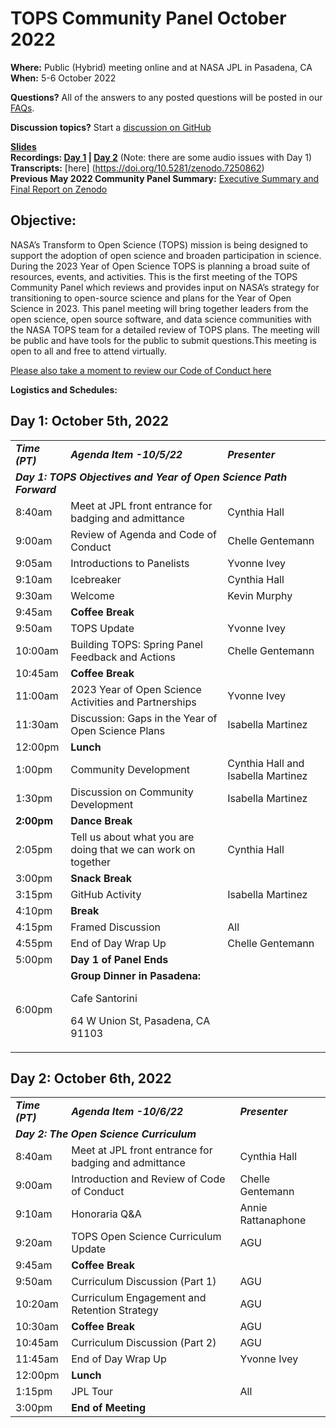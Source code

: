 # TOPS Community Panel October 2022

**Where:** Public (Hybrid) meeting online and at NASA JPL in Pasadena, CA  
**When:** 5-6 October 2022

**Questions?** All of the answers to any posted questions will be posted in our [FAQs](https://github.com/nasa/Transform-to-Open-Science/blob/main/docs/Area1_Engagement/engagement_faq.md).

**Discussion topics?** Start a [discussion on GitHub](https://github.com/nasa/Transform-to-Open-Science/discussions)

**[Slides](https://doi.org/10.5281/zenodo.7186496)** \
**Recordings: [Day 1](https://www.youtube.com/watch?v=EPn6ENVnEYk) | [Day 2](https://www.youtube.com/watch?v=G5M7vThQu0s)** (Note: there are some audio issues with Day 1)\
**Transcripts:**  [here] (https://doi.org/10.5281/zenodo.7250862)  
**Previous May 2022 Community Panel Summary:** [Executive Summary and Final Report on Zenodo](https://doi.org/10.5281/zenodo.6875090)

## Objective: 
NASA’s Transform to Open Science (TOPS) mission is being designed to support the adoption of open science and broaden participation in science. During the 2023 Year of Open Science TOPS is planning a broad suite of resources, events, and activities. This is the first meeting of the TOPS Community Panel which reviews and provides input on NASA’s strategy for transitioning to open-source science and plans for the Year of Open Science in 2023. This panel meeting will bring together leaders from the open science, open source software, and data science communities with the NASA TOPS team for a detailed review of TOPS plans. The meeting will be public and have tools for the public to submit questions.This meeting is open to all and free to attend virtually.

[Please also take a moment to review our Code of Conduct here](../../../CODE_OF_CONDUCT.md)

<!-----

Yay, no errors, warnings, or alerts!

Conversion time: 0.719 seconds.


Using this Markdown file:

1. Paste this output into your source file.
2. See the notes and action items below regarding this conversion run.
3. Check the rendered output (headings, lists, code blocks, tables) for proper
   formatting and use a linkchecker before you publish this page.

Conversion notes:

* Docs to Markdown version 1.0β33
* Thu Sep 15 2022 17:23:30 GMT-0700 (PDT)
* Source doc: Untitled document
* Tables are currently converted to HTML tables.
----->


**Logistics and Schedules:**

## Day 1: October 5th, 2022


<table>
  <tr>
   <td><strong><em>Time (PT)</em></strong>
   </td>
   <td><strong><em>Agenda Item -10/5/22</em></strong>
   </td>
   <td><strong><em>Presenter</em></strong>
   </td>
  </tr>
  <tr>
   <td colspan="3" ><strong><em>Day 1: TOPS Objectives and Year of Open Science Path Forward </em></strong>
   </td>
  </tr>
  <tr>
   <td>8:40am
   </td>
   <td>Meet at JPL front entrance for badging and admittance
   </td>
   <td>Cynthia Hall
   </td>
  </tr>
  <tr>
   <td>9:00am
   </td>
   <td>Review of Agenda and Code of Conduct
   </td>
   <td>Chelle Gentemann
   </td>
  </tr>
  <tr>
   <td>9:05am
   </td>
   <td>Introductions to Panelists
   </td>
   <td>Yvonne Ivey
   </td>
  </tr>
  <tr>
   <td>9:10am
   </td>
   <td>Icebreaker
   </td>
   <td>Cynthia Hall
   </td>
  </tr>
  <tr>
   <td>9:30am
   </td>
   <td>Welcome
   </td>
   <td>Kevin Murphy
   </td>
  </tr>
  <tr>
   <td>9:45am
   </td>
   <td><strong>Coffee Break</strong>
   </td>
   <td>
   </td>
  </tr>
  <tr>
   <td>9:50am
   </td>
   <td>TOPS Update
   </td>
   <td>Yvonne Ivey
   </td>
  </tr>
  <tr>
   <td>10:00am
   </td>
   <td>Building TOPS: Spring Panel Feedback and Actions
   </td>
   <td>Chelle Gentemann
   </td>
  </tr>
  <tr>
   <td>10:45am
   </td>
   <td><strong>Coffee Break</strong>
   </td>
   <td>
   </td>
  </tr>
  <tr>
   <td>11:00am
   </td>
   <td>2023 Year of Open Science Activities and Partnerships
   </td>
   <td>Yvonne Ivey
   </td>
  </tr>
  <tr>
   <td>11:30am 
   </td>
   <td>Discussion: Gaps in the Year of Open Science Plans
   </td>
   <td>Isabella Martinez
   </td>
  </tr>
  <tr>
   <td>12:00pm
   </td>
   <td><strong>Lunch</strong>
   </td>
   <td>
   </td>
  </tr>
  <tr>
   <td>1:00pm
   </td>
   <td>Community Development
   </td>
   <td>Cynthia Hall and Isabella Martinez
   </td>
  </tr>
  <tr>
   <td>1:30pm
   </td>
   <td>Discussion on Community Development
   </td>
   <td>Isabella Martinez
   </td>
  </tr>
  <tr>
   <td><strong>2:00pm</strong>
   </td>
   <td><strong>Dance Break</strong>
   </td>
   <td>
   </td>
  </tr>
  <tr>
   <td>2:05pm
   </td>
   <td>Tell us about what you are doing that we can work on together
   </td>
   <td>Cynthia Hall
   </td>
  </tr>
  <tr>
   <td>3:00pm
   </td>
   <td><strong>Snack Break</strong>
   </td>
   <td>
   </td>
  </tr>
  <tr>
   <td>3:15pm
   </td>
   <td>GitHub Activity
   </td>
   <td>Isabella Martinez
   </td>
  </tr>
  <tr>
   <td>4:10pm
   </td>
   <td><strong>Break</strong>
   </td>
   <td>
   </td>
  </tr>
  <tr>
   <td>4:15pm
   </td>
   <td>Framed Discussion
   </td>
   <td>All
   </td>
  </tr>
  <tr>
   <td>4:55pm
   </td>
   <td>End of Day Wrap Up
   </td>
   <td>Chelle Gentemann
   </td>
  </tr>
  <tr>
   <td>5:00pm
   </td>
   <td><strong>Day 1 of Panel Ends</strong>
   </td>
   <td>
   </td>
  </tr>
  <tr>
   <td>6:00pm
   </td>
   <td><strong>Group Dinner in Pasadena: </strong>
<p>
Cafe Santorini
<p>
64 W Union St, Pasadena, CA 91103
   </td>
   <td>
   </td>
  </tr>
</table>



## Day 2: October 6th, 2022


<table>
  <tr>
   <td><strong><em>Time (PT)</em></strong>
   </td>
   <td><strong><em>Agenda Item -10/6/22</em></strong>
   </td>
   <td><strong><em>Presenter</em></strong>
   </td>
  </tr>
  <tr>
   <td colspan="3" ><strong><em>Day 2: The Open Science Curriculum </em></strong>
   </td>
  </tr>
  <tr>
   <td>8:40am
   </td>
   <td>Meet at JPL front entrance for badging and admittance
   </td>
   <td>Cynthia Hall
   </td>
  </tr>
  <tr>
   <td>9:00am
   </td>
   <td>Introduction and Review of Code of Conduct
   </td>
   <td>Chelle Gentemann
   </td>
  </tr>
  <tr>
   <td>9:10am
   </td>
   <td>Honoraria Q&A
   </td>
   <td>Annie Rattanaphone
   </td>
  </tr>
  <tr>
   <td>9:20am
   </td>
   <td>TOPS Open Science Curriculum Update
   </td>
   <td>AGU
   </td>
  </tr>
  <tr>
   <td>9:45am
   </td>
   <td><strong>Coffee Break</strong>
   </td>
   <td>
   </td>
  </tr>
  <tr>
   <td>9:50am
   </td>
   <td>Curriculum Discussion (Part 1)
   </td>
   <td>AGU
   </td>
  </tr>
  <tr>
   <td>10:20am
   </td>
   <td>Curriculum Engagement and Retention Strategy
   </td>
   <td>AGU
   </td>
  </tr>
  <tr>
   <td>10:30am 
   </td>
   <td><strong>Coffee Break</strong>
   </td>
   <td>AGU
   </td>
  </tr>
  <tr>
   <td>10:45am
   </td>
   <td>Curriculum Discussion (Part 2) 
   </td>
   <td>AGU
   </td>
  </tr>
  <tr>
   <td>11:45am
   </td>
   <td>End of Day Wrap Up
   </td>
   <td>Yvonne Ivey
   </td>
  </tr>
  <tr>
   <td>12:00pm
   </td>
   <td><strong>Lunch</strong>
   </td>
   <td>
   </td>
  </tr>
  <tr>
   <td>1:15pm
   </td>
   <td>JPL Tour 
   </td>
   <td>All
   </td>
  </tr>
  <tr>
   <td>3:00pm
   </td>
   <td colspan="2" ><strong>End of Meeting</strong>
   </td>
  </tr>
</table>



